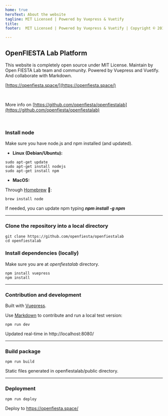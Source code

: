 ```yaml
---
home: true
heroText: About the website
tagline: MIT Licensed | Powered by Vuepress & Vuetify
title: 
footer:  MIT Licensed | Powered by Vuepress & Vuetify | Copyright © 2019-2020 Open FIESTA

---
```


## OpenFIESTA Lab Platform

This website is completely open source under MIT License. Maintain by Open FIESTA Lab team and community. Powered by Vuepress and Vuetify. And collaborate with Markdown.


[https://openfiesta.space/](https://openfiesta.space/)

<br>

More info on
[https://github.com/openfiesta/openfiestalab](https://github.com/openfiesta/openfiestalab)

<br>

### Install node
Make sure you have node.js and npm installed (and updated).

* __Linux (Debian/Ubuntu):__

```
sudo apt-get update
sudo apt-get install nodejs
sudo apt-get install npm
```

* __MacOS:__

Through [Homebrew](https://brew.sh/) :beer::

```
brew install node
```

If needed, you can update npm typing **_npm install -g npm_**

---
### Clone the repository into a local directory

```
git clone https://github.com/openfiesta/openfiestalab
cd openfiestalab
```


### Install dependencies (locally)
Make sure you are at _openfiestalab_ directory.

```
npm install vuepress
npm install
```

---
### Contribution and development
Built with [Vuepress](https://vuepress.vuejs.org/).

Use [Markdown](https://guides.github.com/features/mastering-markdown/) to contribute and run a local test version:
```
npm run dev
```
Updated real-time in http://localhost:8080/

---
### Build package
```
npm run build
```
Static files generated in openfiestalab/public directory.

---

### Deployment
```
npm run deploy
```
Deploy to https://openfiesta.space/
